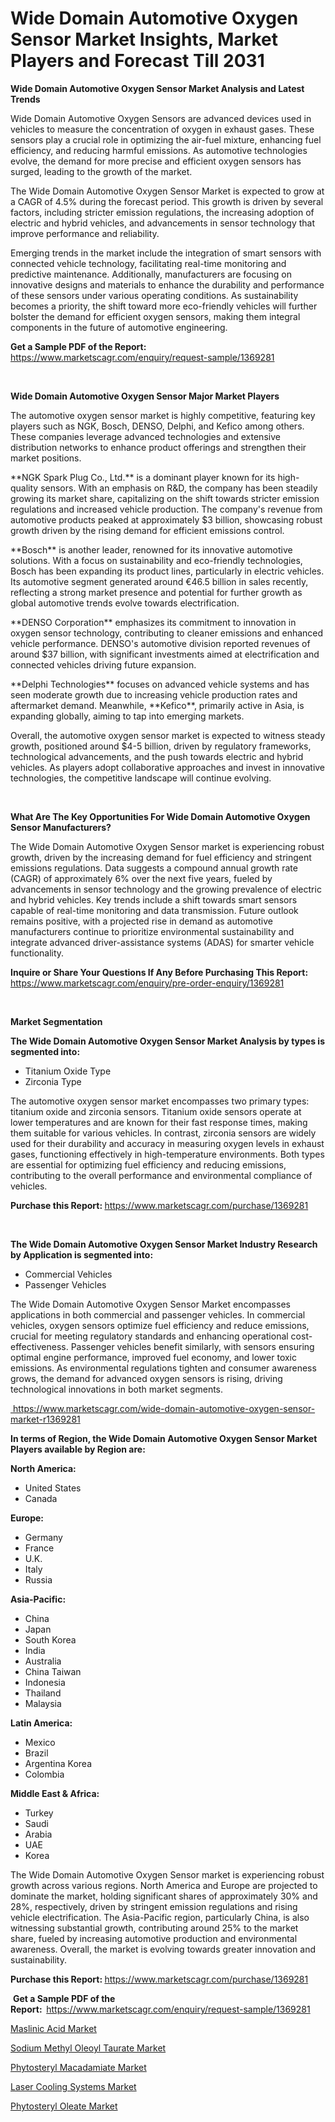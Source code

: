 <p><h1>Wide Domain Automotive Oxygen Sensor Market Insights, Market Players and Forecast Till 2031</h1></p><p><strong>Wide Domain Automotive Oxygen Sensor Market Analysis and Latest Trends</strong></p>
<p><p>Wide Domain Automotive Oxygen Sensors are advanced devices used in vehicles to measure the concentration of oxygen in exhaust gases. These sensors play a crucial role in optimizing the air-fuel mixture, enhancing fuel efficiency, and reducing harmful emissions. As automotive technologies evolve, the demand for more precise and efficient oxygen sensors has surged, leading to the growth of the market.</p><p>The Wide Domain Automotive Oxygen Sensor Market is expected to grow at a CAGR of 4.5% during the forecast period. This growth is driven by several factors, including stricter emission regulations, the increasing adoption of electric and hybrid vehicles, and advancements in sensor technology that improve performance and reliability. </p><p>Emerging trends in the market include the integration of smart sensors with connected vehicle technology, facilitating real-time monitoring and predictive maintenance. Additionally, manufacturers are focusing on innovative designs and materials to enhance the durability and performance of these sensors under various operating conditions. As sustainability becomes a priority, the shift toward more eco-friendly vehicles will further bolster the demand for efficient oxygen sensors, making them integral components in the future of automotive engineering.</p></p>
<p><strong>Get a Sample PDF of the Report:&nbsp;</strong> <a href="https://www.marketscagr.com/enquiry/request-sample/1369281?utm_campaign=1868&utm_medium=2&utm_source=Github&utm_content=ia&utm_term=26122024&utm_id=wide-domain-automotive-oxygen-sensor">https://www.marketscagr.com/enquiry/request-sample/1369281</a></p>
<p>&nbsp;</p>
<p><strong>Wide Domain Automotive Oxygen Sensor Major Market Players</strong></p>
<p><p>The automotive oxygen sensor market is highly competitive, featuring key players such as NGK, Bosch, DENSO, Delphi, and Kefico among others. These companies leverage advanced technologies and extensive distribution networks to enhance product offerings and strengthen their market positions.</p><p>**NGK Spark Plug Co., Ltd.** is a dominant player known for its high-quality sensors. With an emphasis on R&D, the company has been steadily growing its market share, capitalizing on the shift towards stricter emission regulations and increased vehicle production. The company's revenue from automotive products peaked at approximately $3 billion, showcasing robust growth driven by the rising demand for efficient emissions control.</p><p>**Bosch** is another leader, renowned for its innovative automotive solutions. With a focus on sustainability and eco-friendly technologies, Bosch has been expanding its product lines, particularly in electric vehicles. Its automotive segment generated around €46.5 billion in sales recently, reflecting a strong market presence and potential for further growth as global automotive trends evolve towards electrification.</p><p>**DENSO Corporation** emphasizes its commitment to innovation in oxygen sensor technology, contributing to cleaner emissions and enhanced vehicle performance. DENSO's automotive division reported revenues of around $37 billion, with significant investments aimed at electrification and connected vehicles driving future expansion.</p><p>**Delphi Technologies** focuses on advanced vehicle systems and has seen moderate growth due to increasing vehicle production rates and aftermarket demand. Meanwhile, **Kefico**, primarily active in Asia, is expanding globally, aiming to tap into emerging markets.</p><p>Overall, the automotive oxygen sensor market is expected to witness steady growth, positioned around $4-5 billion, driven by regulatory frameworks, technological advancements, and the push towards electric and hybrid vehicles. As players adopt collaborative approaches and invest in innovative technologies, the competitive landscape will continue evolving.</p></p>
<p>&nbsp;</p>
<p><strong>What Are The Key Opportunities For Wide Domain Automotive Oxygen Sensor Manufacturers?</strong></p>
<p><p>The Wide Domain Automotive Oxygen Sensor market is experiencing robust growth, driven by the increasing demand for fuel efficiency and stringent emissions regulations. Data suggests a compound annual growth rate (CAGR) of approximately 6% over the next five years, fueled by advancements in sensor technology and the growing prevalence of electric and hybrid vehicles. Key trends include a shift towards smart sensors capable of real-time monitoring and data transmission. Future outlook remains positive, with a projected rise in demand as automotive manufacturers continue to prioritize environmental sustainability and integrate advanced driver-assistance systems (ADAS) for smarter vehicle functionality.</p></p>
<p><strong>Inquire or Share Your Questions If Any Before Purchasing This Report:</strong> <a href="https://www.marketscagr.com/enquiry/pre-order-enquiry/1369281?utm_campaign=1868&utm_medium=2&utm_source=Github&utm_content=ia&utm_term=26122024&utm_id=wide-domain-automotive-oxygen-sensor">https://www.marketscagr.com/enquiry/pre-order-enquiry/1369281</a></p>
<p>&nbsp;</p>
<p><strong>Market Segmentation</strong></p>
<p><strong>The Wide Domain Automotive Oxygen Sensor Market Analysis by types is segmented into:</strong></p>
<p><ul><li>Titanium Oxide Type</li><li>Zirconia Type</li></ul></p>
<p><p>The automotive oxygen sensor market encompasses two primary types: titanium oxide and zirconia sensors. Titanium oxide sensors operate at lower temperatures and are known for their fast response times, making them suitable for various vehicles. In contrast, zirconia sensors are widely used for their durability and accuracy in measuring oxygen levels in exhaust gases, functioning effectively in high-temperature environments. Both types are essential for optimizing fuel efficiency and reducing emissions, contributing to the overall performance and environmental compliance of vehicles.</p></p>
<p><strong>Purchase this Report:&nbsp;</strong><a href="https://www.marketscagr.com/purchase/1369281?utm_campaign=1868&utm_medium=2&utm_source=Github&utm_content=ia&utm_term=26122024&utm_id=wide-domain-automotive-oxygen-sensor">https://www.marketscagr.com/purchase/1369281</a></p>
<p>&nbsp;</p>
<p><strong>The Wide Domain Automotive Oxygen Sensor Market Industry Research by Application is segmented into:</strong></p>
<p><ul><li>Commercial Vehicles</li><li>Passenger Vehicles</li></ul></p>
<p><p>The Wide Domain Automotive Oxygen Sensor Market encompasses applications in both commercial and passenger vehicles. In commercial vehicles, oxygen sensors optimize fuel efficiency and reduce emissions, crucial for meeting regulatory standards and enhancing operational cost-effectiveness. Passenger vehicles benefit similarly, with sensors ensuring optimal engine performance, improved fuel economy, and lower toxic emissions. As environmental regulations tighten and consumer awareness grows, the demand for advanced oxygen sensors is rising, driving technological innovations in both market segments.</p></p>
<p><a href="https://www.marketscagr.com/wide-domain-automotive-oxygen-sensor-market-r1369281?utm_campaign=1868&utm_medium=2&utm_source=Github&utm_content=ia&utm_term=26122024&utm_id=wide-domain-automotive-oxygen-sensor">&nbsp;https://www.marketscagr.com/wide-domain-automotive-oxygen-sensor-market-r1369281</a></p>
<p><strong>In terms of Region, the Wide Domain Automotive Oxygen Sensor Market Players available by Region are:</strong></p>
<p>
    <p> <strong> North America: </strong>
        <ul>
            <li>United States</li>
            <li>Canada</li>
        </ul>
        </p> 
    <p> <strong> Europe: </strong>
        <ul>
            <li>Germany</li>
            <li>France</li>
            <li>U.K.</li>
            <li>Italy</li>
            <li>Russia</li>
        </ul>
        </p> 
    <p> <strong> Asia-Pacific: </strong>
        <ul>
            <li>China</li>
            <li>Japan</li>
            <li>South Korea</li>
            <li>India</li>
            <li>Australia</li>
            <li>China Taiwan</li>
            <li>Indonesia</li>
            <li>Thailand</li>
            <li>Malaysia</li>
        </ul>
        </p> 
    <p> <strong> Latin America: </strong>
        <ul>
            <li>Mexico</li>
            <li>Brazil</li>
            <li>Argentina Korea</li>
            <li>Colombia</li>
        </ul>
        </p> 
    <p> <strong> Middle East & Africa: </strong>
        <ul>
            <li>Turkey</li>
            <li>Saudi</li>
            <li>Arabia</li>
            <li>UAE</li>
            <li>Korea</li>
        </ul>
    </p>
    </p>
<p><p>The Wide Domain Automotive Oxygen Sensor market is experiencing robust growth across various regions. North America and Europe are projected to dominate the market, holding significant shares of approximately 30% and 28%, respectively, driven by stringent emission regulations and rising vehicle electrification. The Asia-Pacific region, particularly China, is also witnessing substantial growth, contributing around 25% to the market share, fueled by increasing automotive production and environmental awareness. Overall, the market is evolving towards greater innovation and sustainability.</p></p>
<p><strong>Purchase this Report: </strong><a href="https://www.marketscagr.com/purchase/1369281?utm_campaign=1868&utm_medium=2&utm_source=Github&utm_content=ia&utm_term=26122024&utm_id=wide-domain-automotive-oxygen-sensor">https://www.marketscagr.com/purchase/1369281</a></p>
<p>&nbsp;<strong>Get a Sample PDF of the Report:&nbsp;&nbsp;</strong><a href="https://www.marketscagr.com/enquiry/request-sample/1369281?utm_campaign=1868&utm_medium=2&utm_source=Github&utm_content=ia&utm_term=26122024&utm_id=wide-domain-automotive-oxygen-sensor">https://www.marketscagr.com/enquiry/request-sample/1369281</a></p>
<p><strong></strong></p>
<p><p><a href="https://www.linkedin.com/pulse/maslinic-acid-market-analysis-report-2024-2031-projected-cagr-o9njf?utm_campaign=1868&utm_medium=2&utm_source=Github&utm_content=ia&utm_term=26122024&utm_id=wide-domain-automotive-oxygen-sensor">Maslinic Acid Market</a></p><p><a href="https://www.linkedin.com/pulse/a-mkt-nova-vc8zf?utm_campaign=1868&utm_medium=2&utm_source=Github&utm_content=ia&utm_term=26122024&utm_id=wide-domain-automotive-oxygen-sensor">Sodium Methyl Oleoyl Taurate Market</a></p><p><a href="https://www.linkedin.com/pulse/year-on-year-growth-phytosteryl-macadamiate-market-41-cagr-from-3aumf?utm_campaign=1868&utm_medium=2&utm_source=Github&utm_content=ia&utm_term=26122024&utm_id=wide-domain-automotive-oxygen-sensor">Phytosteryl Macadamiate Market</a></p><p><a href="https://www.linkedin.com/pulse/laser-cooling-systems-market-research-report-2024-2031-forecasted-ekvzf?utm_campaign=1868&utm_medium=2&utm_source=Github&utm_content=ia&utm_term=26122024&utm_id=wide-domain-automotive-oxygen-sensor">Laser Cooling Systems Market</a></p><p><a href="https://www.linkedin.com/pulse/key-drivers-phytosteryl-oleate-market-expansion-2024-2031-85-x5yrf?utm_campaign=1868&utm_medium=2&utm_source=Github&utm_content=ia&utm_term=26122024&utm_id=wide-domain-automotive-oxygen-sensor">Phytosteryl Oleate Market</a></p></p>